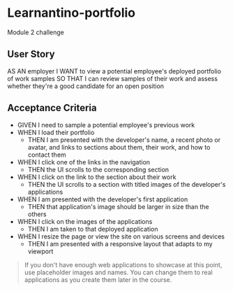 # Learnantino-portfolio
Module 2 challenge

## User Story

AS AN employer
I WANT to view a potential employee's deployed portfolio of work samples
SO THAT I can review samples of their work and assess whether they're a good candidate for an open position

## Acceptance Criteria

* GIVEN I need to sample a potential employee's previous work
* WHEN I load their portfolio
  * THEN I am presented with the developer's name, a recent photo or avatar, and links to sections about them, their work, and how to contact them
* WHEN I click one of the links in the navigation
  * THEN the UI scrolls to the corresponding section
* WHEN I click on the link to the section about their work
  * THEN the UI scrolls to a section with titled images of the developer's applications
* WHEN I am presented with the developer's first application
  * THEN that application's image should be larger in size than the others
* WHEN I click on the images of the applications
  * THEN I am taken to that deployed application
* WHEN I resize the page or view the site on various screens and devices
  * THEN I am presented with a responsive layout that adapts to my viewport

> If you don't have enough web applications to showcase at this point, use placeholder images and names. You can change them to real applications as you create them later in the course.